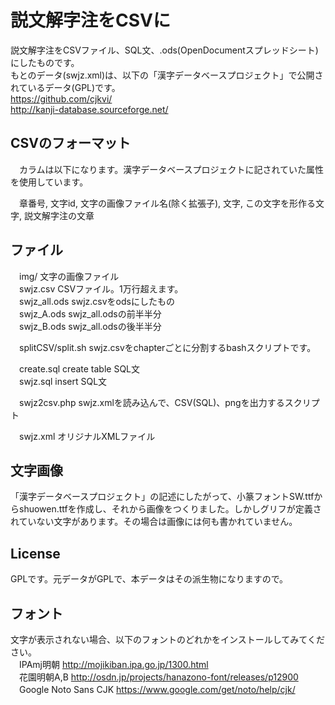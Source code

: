 # 説文解字注をCSVに
説文解字注をCSVファイル、SQL文、.ods(OpenDocumentスプレッドシート) にしたものです。  
もとのデータ(swjz.xml)は、以下の「漢字データベースプロジェクト」で公開されているデータ(GPL)です。  
https://github.com/cjkvi/  
http://kanji-database.sourceforge.net/  
  
  
## CSVのフォーマット
　カラムは以下になります。漢字データベースプロジェクトに記されていた属性を使用しています。  
  
　章番号, 文字id, 文字の画像ファイル名(除く拡張子), 文字, この文字を形作る文字, 説文解字注の文章  
  
  
## ファイル
　img/	文字の画像ファイル  
　swjz.csv	CSVファイル。1万行超えます。  
　swjz_all.ods	swjz.csvをodsにしたもの  
　swjz_A.ods	swjz_all.odsの前半半分  
　swjz_B.ods	swjz_all.odsの後半半分  

　splitCSV/split.sh	swjz.csvをchapterごとに分割するbashスクリプトです。  
  
　create.sql	create table SQL文  
　swjz.sql	insert SQL文  
  
　swjz2csv.php	swjz.xmlを読み込んで、CSV(SQL)、pngを出力するスクリプト  
  
　swjz.xml	オリジナルXMLファイル  
  
  
## 文字画像
「漢字データベースプロジェクト」の記述にしたがって、小篆フォントSW.ttfからshuowen.ttfを作成し、それから画像をつくりました。しかしグリフが定義されていない文字があります。その場合は画像には何も書かれていません。  
  
  
## License
GPLです。元データがGPLで、本データはその派生物になりますので。  
  
  
## フォント
文字が表示されない場合、以下のフォントのどれかをインストールしてみてください。  
　IPAmj明朝	http://mojikiban.ipa.go.jp/1300.html  
　花園明朝A,B	http://osdn.jp/projects/hanazono-font/releases/p12900  
　Google Noto Sans CJK	https://www.google.com/get/noto/help/cjk/  
  
